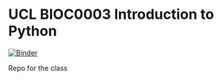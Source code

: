 # UCL BIOC0003 Introduction to Python


[![Binder](https://mybinder.org/badge_logo.svg)](https://mybinder.org/v2/gh/quantumjot/BIOC0003-IntroductiontoPython/master?filepath=index.ipynb)

Repo for the class
